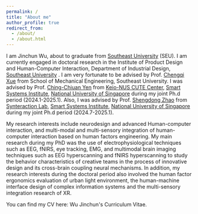 ```yaml
---
permalink: /
title: "About me"
author_profile: true
redirect_from: 
  - /about/
  - /about.html
---
```

I am Jinchun Wu, about to graduate from [Southeast University]([url](https://www.seu.edu.cn/)) (SEU). I am currently engaged in doctoral research in the Institute of Product Design and Human-Computer Interaction, Department of Industrial Design, [Southeast University]([url](https://www.seu.edu.cn/)) . I am very fortunate to be advised by Prof. [Chengqi Xue]([url](https://me.seu.edu.cn/xcq/list.htm)) from School of Mechanical Engineering, Southeast University. I was advised by Prof. [Ching-Chiuan Yen]([url](https://discovery.nus.edu.sg/960-chingchiuan-yen)) from [Keio-NUS CUTE Center]([url](https://cutecenter.nus.edu.sg/)), [Smart Systems Institute]([url](https://ssi.nus.edu.sg/#world)), [National University of Singapore]([url](https://nus.edu.sg/)) during my joint Ph.d period (2024.1-2025.1). Also, I was advised by Prof. [Shengdong Zhao]([url](https://shengdongzhao.com/)) from [Synteraction Lab]([url](https://synteraction.org/)), [Smart Systems Institute]([url](https://ssi.nus.edu.sg/#world)), [National University of Singapore]([url](https://nus.edu.sg/)) during my joint Ph.d period (2024.7-2025.1).

My research interests include neurodesign and advanced Human-computer interaction, and multi-modal and multi-sensory integration of human-computer interaction based on human factors engineering. My main research during my PhD was the use of electrophysiological techniques such as EEG, fNIRS, eye tracking, EMG, and multimodal brain imaging techniques such as EEG hyperscanning and fNIRS hyperscanning to study the behavior characteristics of creative teams in the process of innovative design and its cross-brain coupling neural mechanisms. In addition, my research interests during the doctoral period also involved the human factor ergonomics evaluation of urban light environment, the human-machine interface design of complex information systems and the multi-sensory integration research of XR.


You can find my CV here: Wu Jinchun's Curriculum Vitae.


